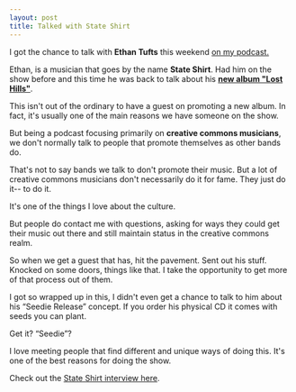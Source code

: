 ```yaml
---
layout: post
title: Talked with State Shirt
---
```

I got the chance to talk with **Ethan Tufts** this weekend [on my podcast.](http://www.musicmanumit.com/2015/10/state-shirt-2-151025-music-manumit.html)

Ethan, is a musician that goes by the name **State Shirt**. Had him on the show before and this time he was back to talk about his [**new album "Lost Hills"**](http://music.stateshirt.com/album/lost-hills).

This isn't out of the ordinary to have a guest on promoting a new album. In fact, it's usually one of the main reasons we have someone on the show. 

But being a podcast focusing primarily on **creative commons musicians**, we don't normally talk to people that promote themselves as other bands do.

That's not to say bands we talk to don't promote their music. But a lot of creative commons musicians don't necessarily do it for fame. They just do it-- to do it. 

It's one of the things I love about the culture.

But people do contact me with questions, asking for ways they could get their music out there and still maintain status in the creative commons realm.

So when we get a guest that has, hit the pavement. Sent out his stuff. Knocked on some doors, things like that. I take the opportunity to get more of that process out of them.

I got so wrapped up in this, I didn't even get a chance to talk to him about his “Seedie Release” concept. If you order his physical CD it comes with seeds you can plant. 

Get it? “Seedie”? 

I love meeting people that find different and unique ways of doing this. It's one of the best reasons for doing the show.

Check out the [State Shirt interview here](http://www.musicmanumit.com/2015/10/state-shirt-2-151025-music-manumit.html).